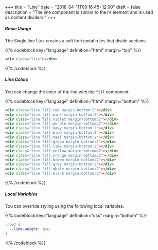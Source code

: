 +++
title = "Line"
date = "2018-04-11T09:16:45+12:00"
draft = false
description = "The line component is similar to the hr element and is used as content dividers."
+++

##### Basic Usage

The Single line `line` creates a soft horizontal rules that divide sections.

<div class="line"></div>

{{% codeblock key="language" definition="html" margin="top" %}}
```html
<div class="line"></div>
```
{{% /codeblock %}}


##### Line Colors

You can change the color of the line with the `fill` component

<div class="line fill:red margin-bottom:2"></div>
<div class="line fill:pink margin-bottom:2"></div>
<div class="line fill:violet margin-bottom:2"></div>
<div class="line fill:purple margin-bottom:2"></div>
<div class="line fill:navy margin-bottom:2"></div>
<div class="line fill:blue margin-bottom:2"></div>
<div class="line fill:teal margin-bottom:2"></div>
<div class="line fill:green margin-bottom:2"></div>
<div class="line fill:lime margin-bottom:2"></div>
<div class="line fill:yellow margin-bottom:2"></div>
<div class="line fill:orange margin-bottom:2"></div>
<div class="line fill:brown margin-bottom:2"></div>
<div class="line fill:grey margin-bottom:2"></div>
<div class="line fill:white margin-bottom:2"></div>
<div class="line fill:black margin-bottom:6"></div>

{{% codeblock key="language" definition="html" margin="bottom" %}}
```html
<div class="line fill:red margin-bottom:2"></div>
<div class="line fill:pink margin-bottom:2"></div>
<div class="line fill:violet margin-bottom:2"></div>
<div class="line fill:purple margin-bottom:2"></div>
<div class="line fill:navy margin-bottom:2"></div>
<div class="line fill:blue margin-bottom:2"></div>
<div class="line fill:teal margin-bottom:2"></div>
<div class="line fill:green margin-bottom:2"></div>
<div class="line fill:lime margin-bottom:2"></div>
<div class="line fill:yellow margin-bottom:2"></div>
<div class="line fill:orange margin-bottom:2"></div>
<div class="line fill:brown margin-bottom:2"></div>
<div class="line fill:grey margin-bottom:2"></div>
<div class="line fill:white margin-bottom:2"></div>
<div class="line fill:black margin-bottom:2"></div>
```
{{% /codeblock %}}

##### Local Variables

You can override styling using the following local variables.

{{% codeblock key="language" definition="css" margin="bottom" %}}
```css
:root {
  --line-weight: 1px;
}
```
{{% /codeblock %}}
